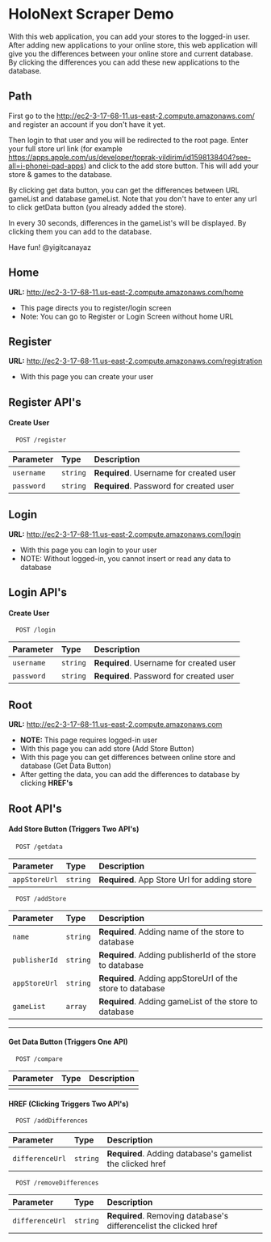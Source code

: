 # HoloNext Scraper Demo

With this web application, you can add your stores to the logged-in user. After adding new applications to your online store, this web application will give you the differences between your online store and current database. By clicking the differences you can add these new applications to the database.

## Path

First go to the http://ec2-3-17-68-11.us-east-2.compute.amazonaws.com/ and register an account if you don't have it yet. 

Then login to that user and you will be redirected to the root page. Enter your full store url link (for example https://apps.apple.com/us/developer/toprak-yildirim/id1598138404?see-all=i-phonei-pad-apps) and click to the add store button. This will add your store & games to the database. 

By clicking get data button, you can get the differences between URL gameList and database gameList. Note that you don't have to enter any url to click getData button (you already added the store). 

In every 30 seconds, differences in the gameList's will be displayed. By clicking them you can add to the database. 

Have fun! @yigitcanayaz

## Home

**URL:** http://ec2-3-17-68-11.us-east-2.compute.amazonaws.com/home

- This page directs you to register/login screen
- Note: You can go to Register or Login Screen without home URL

## Register

**URL:** http://ec2-3-17-68-11.us-east-2.compute.amazonaws.com/registration

- With this page you can create your user

## Register API's

#### Create User

```http
  POST /register
```

| Parameter  | Type     | Description                             |
| :--------- | :------- | :-------------------------------------- |
| `username` | `string` | **Required**. Username for created user |
| `password` | `string` | **Required**. Password for created user |

## Login

**URL:** http://ec2-3-17-68-11.us-east-2.compute.amazonaws.com/login

- With this page you can login to your user
- NOTE: Without logged-in, you cannot insert or read any data to database

## Login API's

#### Create User

```http
  POST /login
```

| Parameter  | Type     | Description                             |
| :--------- | :------- | :-------------------------------------- |
| `username` | `string` | **Required**. Username for created user |
| `password` | `string` | **Required**. Password for created user |

## Root

**URL:** http://ec2-3-17-68-11.us-east-2.compute.amazonaws.com

- **NOTE:** This page requires logged-in user
- With this page you can add store (Add Store Button)
- With this page you can get differences between online store and database (Get Data Button)
- After getting the data, you can add the differences to database by clicking **HREF's**

## Root API's

#### Add Store Button (Triggers Two API's)

####

```http
  POST /getdata
```

| Parameter     | Type     | Description                                  |
| :------------ | :------- | :------------------------------------------- |
| `appStoreUrl` | `string` | **Required**. App Store Url for adding store |

```http
  POST /addStore
```

| Parameter     | Type     | Description                                               |
| :------------ | :------- | :-------------------------------------------------------- |
| `name`        | `string` | **Required**. Adding name of the store to database        |
| `publisherId` | `string` | **Required**. Adding publisherId of the store to database |
| `appStoreUrl` | `string` | **Required**. Adding appStoreUrl of the store to database |
| `gameList`    | `array`  | **Required**. Adding gameList of the store to database    |

---

#### Get Data Button (Triggers One API)

```http
  POST /compare
```

| Parameter | Type | Description |
| :-------- | :--- | :---------- |
|           |      |             |

#### HREF (Clicking Triggers Two API's)

```http
  POST /addDifferences
```

| Parameter       | Type     | Description                                               |
| :-------------- | :------- | :-------------------------------------------------------- |
| `differenceUrl` | `string` | **Required**. Adding database's gamelist the clicked href |

```http
  POST /removeDifferences
```

| Parameter       | Type     | Description                                                       |
| :-------------- | :------- | :---------------------------------------------------------------- |
| `differenceUrl` | `string` | **Required**. Removing database's differencelist the clicked href |
